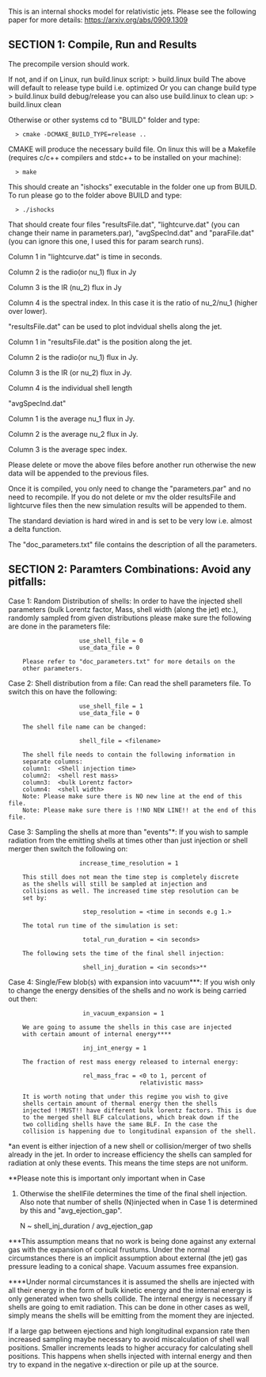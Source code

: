 This is an internal shocks model for relativistic jets. Please see the following paper for more details: https://arxiv.org/abs/0909.1309


## SECTION 1: Compile, Run and Results

The precompile version should work.

If not, and if on Linux, run build.linux script:
      > build.linux build
      The above will default to release type build i.e. optimized
      Or you can change build type
      > build.linux build debug/release
you can also use build.linux to clean up:
      > build.linux clean

Otherwise or other systems cd to "BUILD" folder and type: 

      > cmake -DCMAKE_BUILD_TYPE=release ..

CMAKE will produce the necessary build file. On linux this will be a Makefile
(requires c/c++ compilers and stdc++ to be installed on your machine): 
    
      > make

This should create an "ishocks" executable in the folder one up from
BUILD. To run please go to the folder above BUILD and type:

      > ./ishocks

That should create four files "resultsFile.dat", "lightcurve.dat" (you
can change their name in parameters.par), "avgSpecInd.dat" and
"paraFile.dat" (you can ignore this one, I used this for param search runs). 

Column 1 in "lightcurve.dat" is time in seconds. 

Column 2 is the radio(or nu_1) flux in Jy

Column 3 is the IR (nu_2) flux in Jy

Column 4 is the spectral index. In this case it is the ratio of nu_2/nu_1 
(higher over lower).


"resultsFile.dat" can be used to plot indvidual shells along the jet.

Column 1 in "resultsFile.dat" is the position along the jet.

Column 2 is the radio(or nu_1) flux in Jy.

Column 3 is the IR (or nu_2) flux in Jy.

Column 4 is the individual shell length

"avgSpecInd.dat"

Column 1 is the average nu_1 flux in Jy.

Column 2 is the average nu_2 flux in Jy.

Column 3 is the average spec index.

Please delete or move the above files before another run otherwise the
new data will be appended to the previous files.

Once it is compiled, you only need to change the "parameters.par" and no need
to recompile. If you do not delete or mv the older resultsFile and lightcurve
files then the new simulation results will be appended to them.

The standard deviation is hard wired in and 
is set to be very low i.e. almost a delta function.

The "doc_parameters.txt" file contains the description of all the parameters.


## SECTION 2: Paramters Combinations: Avoid any pitfalls:


Case 1: Random Distribution of shells:
        In order to have the injected shell parameters (bulk Lorentz
        factor, Mass, shell width (along the jet) etc.), randomly
        sampled from given distributions please make sure the
        following are done in the parameters file:
        
                        use_shell_file = 0
                        use_data_file = 0

        Please refer to "doc_parameters.txt" for more details on the
        other parameters.

Case 2: Shell distribution from a file:
        Can read the shell parameters file. To switch this on have the
        following:
                
                        use_shell_file = 1
                        use_data_file = 0
                        
        The shell file name can be changed:
               
                        shell_file = <filename>
                        
        The shell file needs to contain the following information in
        separate columns:
        column1:  <Shell injection time> 
        column2:  <shell rest mass> 
        column3:  <bulk Lorentz factor>
        column4:  <shell width>
        Note: Please make sure there is NO new line at the end of this file. 
        Note: Please make sure there is !!NO NEW LINE!! at the end of this file.                        
        
Case 3: Sampling the shells at more than "events"*:
        If you wish to sample radiation from the emitting shells at
        times other than just injection or shell merger then switch
        the following on:
        
                        increase_time_resolution = 1
                        
        This still does not mean the time step is completely discrete
        as the shells will still be sampled at injection and
        collisions as well. The increased time step resolution can be
        set by:

                         step_resolution = <time in seconds e.g 1.>
                         
        The total run time of the simulation is set:

                         total_run_duration = <in seconds> 

        The following sets the time of the final shell injection:
         
                         shell_inj_duration = <in seconds>**      
                              
Case 4: Single/Few blob(s) with expansion into vacuum***:
        If you wish only to change the energy densities of the shells
        and no work is being carried out then:

                         in_vacuum_expansion = 1
        
        We are going to assume the shells in this case are injected
        with certain amount of internal energy**** 
        
                         inj_int_energy = 1
                    
        The fraction of rest mass energy released to internal energy:

                         rel_mass_frac = <0 to 1, percent of
                                         relativistic mass>

        It is worth noting that under this regime you wish to give
        shells certain amount of thermal energy then the shells
        injected !!MUST!! have different bulk lorentz factors. This is due
        to the merged shell BLF calculations, which break down if the
        two colliding shells have the same BLF. In the case the
        collision is happening due to longitudinal expansion of the shell.


*an event is either injection of a new shell or collision/merger of
 two shells already in the jet. In order to increase efficiency the
 shells can sampled for radiation at only these events. This means the
 time steps are not uniform. 

**Please note this is important only important when in Case
  1. Otherwise the shellFile determines the time of the final shell
  injection. Also note that number of shells (N)injected when in Case 1
  is determined by this and "avg_ejection_gap".
 
     N ~ shell_inj_duration / avg_ejection_gap

***This assumption means that no work is being done against any
   external gas with the expansion of conical frustums. Under the
   normal circumstances there is an implicit assumption about external
   (the jet) gas pressure leading to a conical shape. Vacuum assumes
   free expansion.

****Under normal circumstances it is assumed the shells are injected
    with all their energy in the form of bulk kinetic energy and the
    internal energy is only generated when two shells collide. The
    internal energy is necessary if shells are going to emit radiation.
    This can be done in other cases as well, simply means the shells
    will be emitting from the moment they are injected.

If a large gap between ejections and high longitudinal expansion rate
then increased sampling maybe necessary to avoid miscalculation of
shell wall positions. Smaller increments leads to higher accuracy for
calculating shell positions. This happens when shells injected with
internal energy and then try to expand in the negative x-direction or
pile up at the source. 
